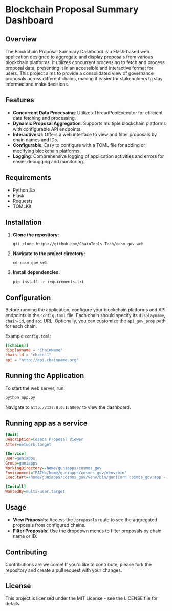 # Blockchain Proposal Summary Dashboard

## Overview

The Blockchain Proposal Summary Dashboard is a Flask-based web application designed to aggregate and display proposals from various blockchain platforms. It utilizes concurrent processing to fetch and process proposal data, presenting it in an accessible and interactive format for users. This project aims to provide a consolidated view of governance proposals across different chains, making it easier for stakeholders to stay informed and make decisions.

## Features

- **Concurrent Data Processing**: Utilizes ThreadPoolExecutor for efficient data fetching and processing.
- **Dynamic Proposal Aggregation**: Supports multiple blockchain platforms with configurable API endpoints.
- **Interactive UI**: Offers a web interface to view and filter proposals by chain names and IDs.
- **Configurable**: Easy to configure with a TOML file for adding or modifying blockchain platforms.
- **Logging**: Comprehensive logging of application activities and errors for easier debugging and monitoring.

## Requirements

- Python 3.x
- Flask
- Requests
- TOMLKit

## Installation

1. **Clone the repository:**
   
   ```
   git clone https://github.com/ChainTools-Tech/cosm_gov_web
   ```

2. **Navigate to the project directory:**

   ```
   cd cosm_gov_web
   ```

3. **Install dependencies:**

   ```
   pip install -r requirements.txt
   ```

## Configuration

Before running the application, configure your blockchain platforms and API endpoints in the `config.toml` file. Each chain should specify its `displayname`, `chain-id`, and `api` URL. Optionally, you can customize the `api_gov_prop` path for each chain.

Example `config.toml`:
```toml
[[chains]]
displayname = "ChainName"
chain-id = "chain-1"
api = "http://api.chainname.org"
```

## Running the Application

To start the web server, run:

```
python app.py
```

Navigate to `http://127.0.0.1:5000/` to view the dashboard.


## Running app as a service
```ini
[Unit]
Description=Cosmos Proposal Viewer
After=network.target

[Service]
User=guniapps
Group=guniapps
WorkingDirectory=/home/guniapps/cosmos_gov
Environment="PATH=/home/guniapps/cosmos_gov/venv/bin"
ExecStart=/home/guniapps/cosmos_gov/venv/bin/gunicorn cosmos_gov:app --workers 140 --bind 127.0.0.1:8006 --timeout 180

[Install]
WantedBy=multi-user.target
```


## Usage

- **View Proposals**: Access the `/proposals` route to see the aggregated proposals from configured chains.
- **Filter Proposals**: Use the dropdown menus to filter proposals by chain name or ID.

## Contributing

Contributions are welcome! If you'd like to contribute, please fork the repository and create a pull request with your changes.

## License

This project is licensed under the MIT License - see the LICENSE file for details.
